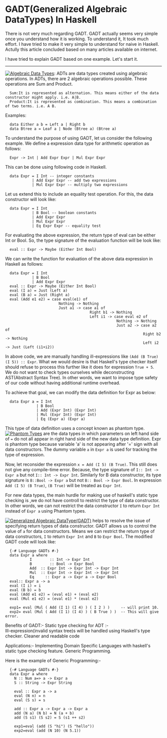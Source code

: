 GADT(Generalized Algebraic DataTypes) In Haskell
====

There is not very much regarding GADT. GADT actually seems very simple once you understand how it is working. To understand it, It took much effort. I have tried to make it very simple to understand for naive in Haskell. Actully this article concluded based on many articles available on internet.

I have tried to explain GADT based on one example. Let's start it.

----
[![Algebraic Data Types](https://www.haskell.org/haskellwiki/Algebraic_data_type)](https://www.haskell.org/haskellwiki/Algebraic_data_type):
    ADTs are data types created using algebraic operations. In ADTs, there are 2 algebraic operations
possible. These operations are Sum and Product.

      Sum:It is represented as alternation. This means either of the data constructor might apply. i.e. A|B.
      Product:It is represented as combination. This means a combination of two terms. i.e. A B.

Examples:

      data Either a b = Left a | Right b
      data Btree a = Leaf a | Node (Btree a) (Btree a)

To understand the purpose of using GADT, let us consider the following example.
We define a expression data type for arithmetic operation as follows:

      Expr -> Int | Add Expr Expr | Mul Expr Expr
This can be done using following code in Haskell.

      data Expr = I Int -- integer constants
                | Add Expr Expr -- add two expressions
                | Mul Expr Expr -- multiply two expressions

Let us extend this to include an equality test operation.
For this, the data constructor will look like:

      data Expr = I Int
                | B Bool -- boolean constants
                | Add Expr Expr
                | Mul Expr Expr
                | Eq Expr Expr -- equality test

For evaluating the above expression, the return type of eval can be either Int or Bool. So, the type
signature of the evaluation function will be look like:

      eval :: Expr -> Maybe (Either Int Bool)
We can write the function for evaluation of the above data expression in Haskell as follows:

      data Expr = I Int
                | B Bool
                | Add Expr Expr
      eval :: Expr -> Maybe (Either Int Bool)
      eval (I a) = Just (Left a)
      eval (B a) = Just (Right a)
      eval (Add e1 e2) = case eval(e1) of
                            Nothing -> Nothing
                            Just a1 -> case a1 of
                                          Right b1 -> Nothing
                                          Left i1 -> case eval e2 of
                                                      Nothing -> Nothing
                                                      Just a2 -> case a2 of
                                                                  Right b2 -> Nothing
                                                                  Left i2 -> Just (Left (i1+i2))

In above code, we are manually handling ill-expressions like `(Add (B True) (I 5)) :: Expr`. What we
would desire is that Haskell's type checker itself should refuse to process this further like it does for
expression `True + 5`.
We do not want to check types ourselves while deconstructing AST(Abstract Syntax Tree). In other
words, we want to impose type safety of our code without having additional runtime overhead.

To achieve that goal, we can modify the data definition for Expr as below:

      data Expr a = I Int
                  | B Bool
                  | Add (Expr Int) (Expr Int)
                  | Mul (Expr Int) (Expr Int)
                  | Eq (Expr a) (Expr a)
This type of data definition uses a concept known as phantom type.
[![Phantom Types](http://en.wikibooks.org/wiki/Haskell/Phantom_types
)](http://en.wikibooks.org/wiki/Haskell/Phantom_types
) are the data types in which parameters on left hand side of `=` do not all appear in right hand side of the new data type definition. Expr is phantom type because variable 'a' is not appearing after '=' sign with all data
constructors. The dummy variable `a` in `Expr a` is used for tracking the type of expression.

Now, let reconsider the expression `x = Add (I 5) (B True)`. This still does not give any compile-time error.
Because, the type signature of `I:: Int -> Expr a` but not `I:: Int -> Expr Int`. Similarly for B data constructor, its type signature is `B::Bool -> Expr a` but not `B:: Bool -> Expr Bool`.
In expression `Add (I 5) (B True)`, `(B True)` will be treated as `Expr Int`.

For new data types, the main hurdle for making use of haskell's static type checking is ,we do not have controll to restrict the type of data constructor. In other words, we can not restrict the data constructor `I` to return `Expr Int` instead of `Expr a` using Phantom types.

[![Generalized Algebraic DataType(GADT)](http://en.wikibooks.org/wiki/Haskell/GADT)](http://en.wikibooks.org/wiki/Haskell/GADT) helps to resolve the issue of specifying return types of data constructor. GADT allows us to control the value of `a` for data constructors. Means we can restrict the return type of data constructors, `I` to return `Expr Int` and `B` to `Expr Bool`.
The modified GADT code will look like:

      {-# Language GADTs #-}
      data Expr a where
               I		:: Int -> Expr Int
               B		:: Bool -> Expr Bool
               Add	:: Expr Int -> Expr Int -> Expr Int
               Mul	:: Expr Int -> Expr Int -> Expr Int
               Eq	  :: Expr a -> Expr a -> Expr Bool
      eval:: Expr a -> a
      eval (I i) = i
      eval (B b) = b
      eval (Add e1 e2) = (eval e1) + (eval e2)
      eval (Mul e1 e2) = (eval e1) * (eval e2)
      
      exp1= eval (Mul ( Add (I 1) (I 4) ) ( I 2 ) )     -- will print 10.
      exp2= eval (Mul ( Add (I 1) (I 4) ) ( B True ) )  -- This will give error.

Benefits of GADT:-
    Static type checking for ADT :-  
      Ill-expression(invalid syntax tree)s will be handled using Haskell's type checker.
    Cleaner and readable code

Applications:-
    Implementing Domain Specific Languages with haskell's static type checking feature.
    Generic Programming.

Here is the example of Generic Programming:-

      {-# Language GADTs #-}
      data Expr a where
        N :: Num a=> a -> Expr a
        S :: String -> Expr String
        
        eval :: Expr a -> a
        eval (N n) = n
        eval (S s) = s
        
        add :: Expr a -> Expr a -> Expr a
        add (N a) (N b) = N (a + b)
        add (S s1) (S s2) = S (s1 ++ s2)
        
        exp1=eval (add (S "hi") (S "hello"))
        exp2=eval (add (N 10) (N 5.1))
